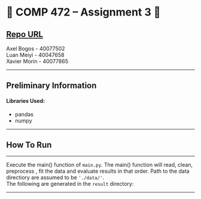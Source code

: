 # :beers: COMP 472 – Assignment 3 :tiger:

[Repo URL](https://github.com/AxelBogos/COMP472_A3) <br>
---

Axel Bogos - 40077502 <br>
Luan Meiyi - 40047658 <br>
Xavier Morin - 40077865

---

## Preliminary Information

#### Libraries Used:
* pandas
* numpy
---

## How To Run 

---

Execute the main() function of ```main.py```. The main() function will read, clean, preprocess , fit the data and evaluate results in that order. 
Path to the data directiory are assumed to be ```'./data/'```. <br>
The following are generated in the `result` directory: 

---
